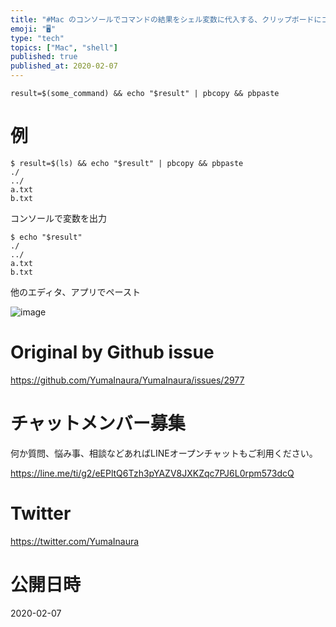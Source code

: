 ```yaml
---
title: "#Mac のコンソールでコマンドの結果をシェル変数に代入する、クリップボードにコピーする、標準出力もする ( #Shell )"
emoji: "🖥"
type: "tech"
topics: ["Mac", "shell"]
published: true
published_at: 2020-02-07
---
```


```
result=$(some_command) && echo "$result" | pbcopy && pbpaste
```

# 例

```
$ result=$(ls) && echo "$result" | pbcopy && pbpaste
./
../
a.txt
b.txt
```

コンソールで変数を出力


```
$ echo "$result"
./
../
a.txt
b.txt
```

他のエディタ、アプリでペースト

![image](https://user-images.githubusercontent.com/13635059/73899116-f3dc8600-48ce-11ea-97b3-ba6ff10f6fc0.png)


# Original by Github issue

https://github.com/YumaInaura/YumaInaura/issues/2977








<!-- Update From Qiita API -->

# チャットメンバー募集


何か質問、悩み事、相談などあればLINEオープンチャットもご利用ください。

https://line.me/ti/g2/eEPltQ6Tzh3pYAZV8JXKZqc7PJ6L0rpm573dcQ





# Twitter


https://twitter.com/YumaInaura


<!-- Update From Qiita API -->



# 公開日時

2020-02-07
